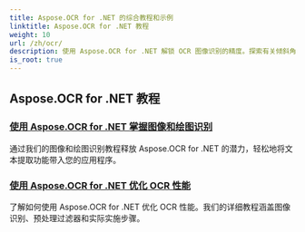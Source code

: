 ```yaml
---
title: Aspose.OCR for .NET 的综合教程和示例
linktitle: Aspose.OCR for .NET 教程
weight: 10
url: /zh/ocr/
description: 使用 Aspose.OCR for .NET 解锁 OCR 图像识别的精度。探索有关倾斜角度计算、文本识别、OCR 配置和优化的教程。
is_root: true
---
```

## Aspose.OCR for .NET 教程
### [使用 Aspose.OCR for .NET 掌握图像和绘图识别](./master-image-and-drawing-recognition/)
通过我们的图像和绘图识别教程释放 Aspose.OCR for .NET 的潜力，轻松地将文本提取功能带入您的应用程序。
### [使用 Aspose.OCR for .NET 优化 OCR 性能](./optimization-ocr/)
了解如何使用 Aspose.OCR for .NET 优化 OCR 性能。我们的详细教程涵盖图像识别、预处理过滤器和实际实施步骤。